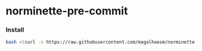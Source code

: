 # norminette-pre-commit

### Install
``` sh
bash <(curl -s https://raw.githubusercontent.com/magalhaesm/norminette-pre-commit/main/install.sh)
```
